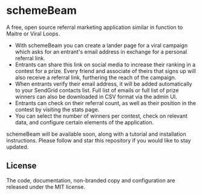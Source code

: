 # schemeBeam

A free, open source referral marketing application similar in function to Maitre or Viral Loops. 

* With schemeBeam you can create a lander page for a viral campaign which asks for an entrant's email address in exchange for a personal referral link. 
* Entrants can share this link on social media to increase their ranking in a contest for a prize. Every friend and associate of theirs that signs up will also receive a referral link, furthering the reach of the campaign.
* When entrants verify their email address, it will be added automatically to your SendGrid contacts list. Full list of emails or full list of prize winners can also be downloaded in CSV format via the admin UI.
* Entrants can check on their referral count, as well as their position in the contest by visiting the stats page.
* You can select the number of winners per contest, check on relevant data, and configure certain elements of the application.

schemeBeam will be available soon, along with a tutorial and installation instructions. Please follow and star this repository if you would like to stay updated.

## License

The code, documentation, non-branded copy and configuration are released under
the MIT license.